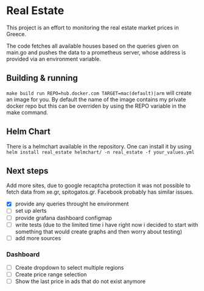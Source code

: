 # Real Estate
This project is an effort to monitoring the real estate market prices in Greece.

The code fetches all available houses based on the queries given on main.go and pushes the data to a prometheus server, whose address is provided via an environment variable.

## Building & running
`make build run REPO=hub.docker.com TARGET=mac(default)|arm` will create an image for you. By default the name of the image contains my private docker repo but this can be overriden by using the REPO variable in the make command.

## Helm Chart
There is a helmchart available in the repository. One can install it by using `helm install real_estate helmchart/ -n real_estate -f your_values.yml`

## Next steps
Add more sites, due to google recaptcha protection it was not possible to fetch data from xe.gr, spitogatos.gr.
Facebook probably has similar issues.

- [X] provide any queries throught he environment
- [ ] set up alerts 
- [ ] provide grafana dashboard configmap 
- [ ] write tests (due to the limited time i have right now i decided to start with something that would create graphs and then worry about testing)
- [ ] add more sources

### Dashboard
- [ ] Create dropdown to select multiple regions
- [ ] Create price range selection
- [ ] Show the last price in ads that do not exist anymore
